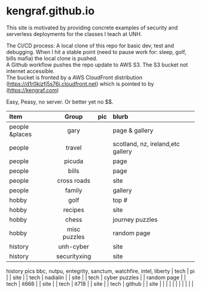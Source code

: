 # kengraf.github.io

This site is motivated by providing concrete examples of security and serverless deployments for the classes I teach at UNH.  

The CI/CD process:
A local clone of this repo for basic dev, test and debugging.
When I hit a stable point (need to pause work for: sleep, golf, bills mafia) the local clone is pushed.  
A Github workflow pushes the repo update to AWS S3.
The S3 bucket not internet accessible.  
The bucket is fronted by a AWS CloudFront distribution (https://d1r0kizfj5s76j.cloudfront.net)
which is pointed to by (https://kengraf.com)

Easy, Peasy, no server.  Or better yet no $$.


| Item              | Group | pic | blurb |
| :---------------- | :------: | ----: | :--- |
| people &places | gary     |   | page & gallery  |
| people  |  travel    |   | scotland, nz, ireland,etc gallery |
| people  |   picuda   |   |  page |
| people  |   bills   |   | page  |
| people  | cross roads     |   | site  |
| people  | family     |   | gallery  |
| hobby  |  golf    |   | top #  |
| hobby  | recipes     |   | site  |
| hobby  | chess     |   | journey puzzles  |
| hobby  | misc puzzles     |   | random page  |
| history |  unh-cyber  |   | site  |
| history |  securityxing    |   | site  |
history pics bbc, nutpu, entegrity, sanctum, watchfire, intel, liberty
| tech  |  pi    |   | site  |
| tech  |  nadialin    |   | site  |
| tech  |  cyber puzzles    |   | random page  |
| tech  |  it666    |   | site  |
| tech  | it718     |   | site  |
| tech  | github     |   | site  |
|   |      |   |   |
|   |      |   |   |
